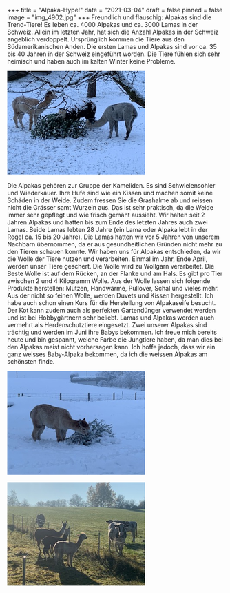 +++
title = "Alpaka-Hype!"
date = "2021-03-04"
draft = false
pinned = false
image = "img_4902.jpg"
+++
Freundlich und flauschig: Alpakas sind die Trend-Tiere!
Es leben ca. 4000 Alpakas und ca. 3000 Lamas in der Schweiz. Allein im letzten Jahr, hat sich die Anzahl Alpakas in der Schweiz angeblich verdoppelt.
Ursprünglich kommen die Tiere aus den Südamerikanischen Anden. Die ersten Lamas und Alpakas sind vor ca. 35 bis 40 Jahren in der Schweiz eingeführt worden. Die Tiere fühlen sich sehr heimisch und haben auch im kalten Winter keine Probleme. 

![](image1-2-.jpeg)

  Die Alpakas gehören zur Gruppe der Kameliden.  Es sind Schwielensohler und Wiederkäuer. Ihre Hufe sind wie ein Kissen und machen somit keine Schäden in der Weide. Zudem fressen Sie die Grashalme ab und reissen nicht die Grässer samt Wurzeln aus. Das ist sehr praktisch, da die Weide immer sehr gepflegt und wie frisch gemäht aussieht. Wir halten seit 2 Jahren Alpakas und hatten bis zum Ende des letzten Jahres auch zwei Lamas.  Beide Lamas lebten 28 Jahre (ein Lama oder Alpaka lebt in der Regel ca. 15 bis 20 Jahre). Die Lamas hatten wir vor 5 Jahren von unserem Nachbarn übernommen, da er aus gesundheitlichen Gründen nicht mehr zu den Tieren schauen konnte. Wir haben uns für Alpakas entschieden, da wir die Wolle der Tiere nutzen und verarbeiten. Einmal im Jahr, Ende April, werden unser Tiere geschert. Die Wolle wird zu Wollgarn verarbeitet. Die Beste Wolle ist auf dem Rücken, an der Flanke und am Hals. Es gibt pro Tier zwischen 2 und 4 Kilogramm Wolle.  Aus der Wolle lassen sich folgende Produkte herstellen: Mützen, Handwärme, Pullover, Schal und vieles mehr.  Aus der nicht so feinen Wolle, werden Duvets und Kissen hergestellt. Ich habe auch schon einen Kurs für die Herstellung von Alpakaseife besucht. Der Kot kann zudem auch als perfekten Gartendünger verwendet werden und ist bei Hobbygärtnern sehr beliebt. Lamas und Alpakas werden auch vermehrt als Herdenschutztiere eingesetzt. Zwei unserer Alpakas sind trächtig und werden im Juni ihre Babys bekommen. Ich freue mich bereits heute und bin gespannt, welche Farbe die Jungtiere haben, da man dies bei den Alpakas meist nicht vorhersagen kann. Ich hoffe jedoch, dass wir ein ganz weisses Baby-Alpaka bekommen, da ich die weissen Alpakas am schönsten finde. 

![](image0.jpeg)

![](image3.jpeg)